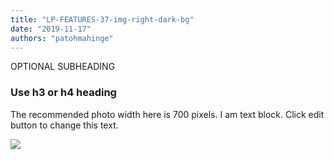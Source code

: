 ```yaml
---
title: "LP-FEATURES-37-img-right-dark-bg"
date: "2019-11-17"
authors: "patohmahinge"
---
```


OPTIONAL SUBHEADING

### Use h3 or h4 heading

The recommended photo width here is 700 pixels. I am text block. Click edit button to change this text.

![](images/placeholder-700x450.jpg)
